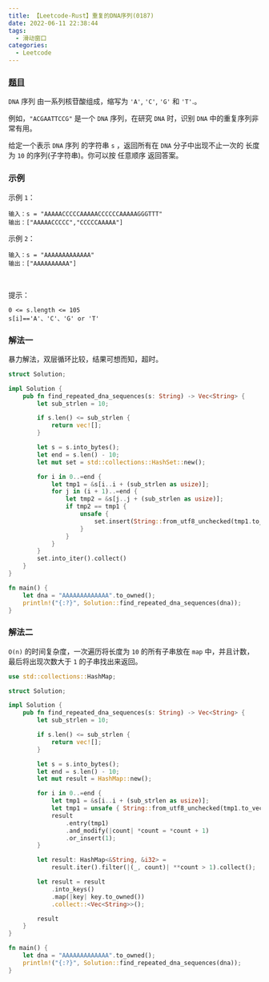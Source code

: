 ```yaml
---
title: 【Leetcode-Rust】重复的DNA序列(0187)
date: 2022-06-11 22:38:44
tags:
  - 滑动窗口
categories:
  - Leetcode
---
```


### [题目](https://leetcode.cn/problems/repeated-dna-sequences/)

`DNA` 序列 由一系列核苷酸组成，缩写为 `'A'`, `'C'`, `'G'` 和 `'T'`.。

例如，`"ACGAATTCCG"` 是一个 `DNA` 序列，在研究 `DNA` 时，识别 `DNA` 中的重复序列非常有用。

给定一个表示 `DNA` 序列 的字符串 `s` ，返回所有在 `DNA` 分子中出现不止一次的 长度为 `10` 的序列(子字符串)。你可以按 任意顺序 返回答案。

### 示例

示例 `1`：

    输入：s = "AAAAACCCCCAAAAACCCCCCAAAAAGGGTTT"
    输出：["AAAAACCCCC","CCCCCAAAAA"]

示例 `2`：

    输入：s = "AAAAAAAAAAAAA"
    输出：["AAAAAAAAAA"]
 

提示：

    0 <= s.length <= 105
    s[i]=='A'、'C'、'G' or 'T'


### 解法一

暴力解法，双层循环比较，结果可想而知，超时。

```rust
struct Solution;

impl Solution {
    pub fn find_repeated_dna_sequences(s: String) -> Vec<String> {
        let sub_strlen = 10;

        if s.len() <= sub_strlen {
            return vec![];
        }

        let s = s.into_bytes();
        let end = s.len() - 10;
        let mut set = std::collections::HashSet::new();

        for i in 0..=end {
            let tmp1 = &s[i..i + (sub_strlen as usize)];
            for j in (i + 1)..=end {
                let tmp2 = &s[j..j + (sub_strlen as usize)];
                if tmp2 == tmp1 {
                    unsafe {
                        set.insert(String::from_utf8_unchecked(tmp1.to_vec()));
                    }
                }
            }
        }
        set.into_iter().collect()
    }
}

fn main() {
    let dna = "AAAAAAAAAAAAA".to_owned();
    println!("{:?}", Solution::find_repeated_dna_sequences(dna));
}
```

### 解法二

`O(n)` 的时间复杂度，一次遍历将长度为 `10` 的所有子串放在 `map` 中，并且计数，最后将出现次数大于 `1` 的子串找出来返回。

```rust
use std::collections::HashMap;

struct Solution;

impl Solution {
    pub fn find_repeated_dna_sequences(s: String) -> Vec<String> {
        let sub_strlen = 10;

        if s.len() <= sub_strlen {
            return vec![];
        }

        let s = s.into_bytes();
        let end = s.len() - 10;
        let mut result = HashMap::new();

        for i in 0..=end {
            let tmp1 = &s[i..i + (sub_strlen as usize)];
            let tmp1 = unsafe { String::from_utf8_unchecked(tmp1.to_vec()) };
            result
                .entry(tmp1)
                .and_modify(|count| *count = *count + 1)
                .or_insert(1);
        }

        let result: HashMap<&String, &i32> =
            result.iter().filter(|(_, count)| **count > 1).collect();

        let result = result
            .into_keys()
            .map(|key| key.to_owned())
            .collect::<Vec<String>>();

        result
    }
}

fn main() {
    let dna = "AAAAAAAAAAAAA".to_owned();
    println!("{:?}", Solution::find_repeated_dna_sequences(dna));
}
```